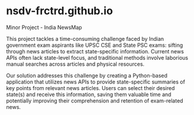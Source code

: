 # nsdv-frctrd.github.io
 Minor Project - India NewsMap

 This project tackles a time-consuming challenge faced by Indian government exam aspirants like UPSC CSE and State PSC exams: sifting through news articles to extract state-specific information. Current news APIs often lack state-level focus, and traditional methods involve laborious manual searches across articles and physical resources.

Our solution addresses this challenge by creating a Python-based application that utilizes news APIs to provide state-specific summaries of key points from relevant news articles. Users can select their desired state(s) and receive this information, saving them valuable time and potentially improving their comprehension and retention of exam-related news.
